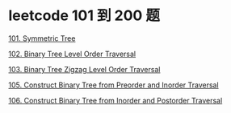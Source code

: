 # leetcode 101 到 200 题

<a href="leetcode-101-Symmetric-Tree.html">101. Symmetric Tree</a>

<a href="leetcode-102-Binary-Tree-Level-Order-Traversal.html">102. Binary Tree Level Order Traversal</a>

<a href="leetcode-103-Binary-Tree-Zigzag-Level-Order-Traversal.html">103. Binary Tree Zigzag Level Order Traversal</a>

<a href="leetcode-105-Construct-Binary-Tree-from-Preorder-and-Inorder-Traversal.html">105. Construct Binary Tree from Preorder and Inorder Traversal</a>

<a href="leetcode-106-Construct-Binary-Tree-from-Inorder-and-Postorder-Traversal.html">106. Construct Binary Tree from Inorder and Postorder Traversal</a>